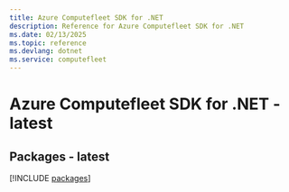 ```yaml
---
title: Azure Computefleet SDK for .NET
description: Reference for Azure Computefleet SDK for .NET
ms.date: 02/13/2025
ms.topic: reference
ms.devlang: dotnet
ms.service: computefleet
---
```

# Azure Computefleet SDK for .NET - latest
## Packages - latest
[!INCLUDE [packages](computefleet-index.md)]